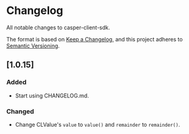 # Changelog

All notable changes to casper-client-sdk.

The format is based on [Keep a Changelog](https://keepachangelog.com/en/1.0.0/),
and this project adheres to [Semantic Versioning](https://semver.org/spec/v2.0.0.html).

## [1.0.15]
### Added
- Start using CHANGELOG.md.

### Changed
- Change CLValue's `value` to `value()` and `remainder` to `remainder()`.